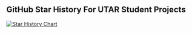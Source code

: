 ## GitHub Star History For UTAR Student Projects

[![Star History Chart](https://api.star-history.com/svg?repos=wongjiahau/TTAP-UTAR,wongjiahau/ttap-web,joscmw95/utar_cs)](https://star-history.com/wongjiahau/TTAP-UTAR&wongjiahau/ttap-web&joscmw95/utar_cs)
